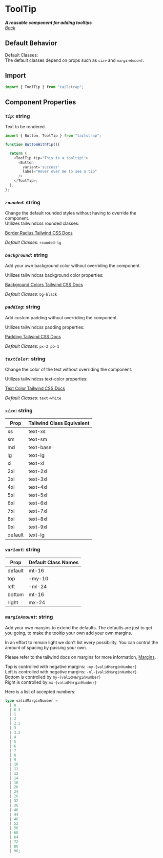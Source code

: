 # ToolTip

**_A reusable component for adding tooltips_**  
_[Back](../TailStrap.MD)_

## Default Behavior

Default Classes:  
 The default classes depend on props such as _`size`_ and _`marginAmount`_.

## Import

```js
import { ToolTip } from "tailstrap";
```

## Component Properties

### **_`tip`_**: string

Text to be rendered.

```js
import { Button, ToolTip } from "tailstrap";

function ButtonWithTip(){

  return (
    <ToolTip tip="This is a tooltip!">
      <Button
        variant='success'
        label="Hover over me to see a tip"
      />
    </ToolTip>;
  );
};

```

### **_`rounded`_**: string

Change the default rounded styles without having to override the component.  
Utilizes tailwindcss rounded classes:

[Border Radius Tailwind CSS Docs](https://tailwindcss.com/docs/border-radius#rounded-corners)

_Default Classes:_ `rounded-lg`

### **_`background`_**: string

Add your own background color without overriding the component.

Utilizes tailwindcss background color properties:

[Background Colors Tailwind CSS Docs](https://tailwindcss.com/docs/background-color)

_Default Classes:_ `bg-black`

### **_`padding`_**: string

Add custom padding without overriding the component.

Utilizes tailwindcss padding properties:

[Padding Tailwind CSS Docs](https://tailwindcss.com/docs/padding)

_Default Classes:_ `px-2 pb-1`

### **_`textColor`_**: string

Change the color of the text without overriding the component.

Utilizes tailwindcss text-color properties:

[Text Color Tailwind CSS Docs](https://tailwindcss.com/docs/text-color)

_Default Classes:_ `text-white`

### **_`size`_**: string

| Prop    | Tailwind Class Equivalent |
| ------- | ------------------------- |
| xs      | text-xs                   |
| sm      | text-sm                   |
| md      | text-base                 |
| lg      | text-lg                   |
| xl      | text-xl                   |
| 2xl     | text-2xl                  |
| 3xl     | text-3xl                  |
| 4xl     | text-4xl                  |
| 5xl     | text-5xl                  |
| 6xl     | text-6xl                  |
| 7xl     | text-7xl                  |
| 8xl     | text-8xl                  |
| 9xl     | text-9xl                  |
| default | text-lg                   |

### **_`variant`_**: string

| Prop    | Default Class Names |
| ------- | ------------------- |
| default | mt-16               |
| top     | -my-10              |
| left    | -ml-24              |
| bottom  | mt-16               |
| right   | mx-24               |

### **_`marginAmount`_**: string

Add your own margins to extend the defaults. The defaults are just to get you going, to make the tooltip your own add your own margins.

In an effort to remain light we don't list every possibility. You can control the amount of spacing by passing your own.

Please refer to the tailwind docs on margins for more information, [Margins](https://tailwindcss.com/docs/margin).

Top is controlled with negative margins: `-my-{validMarginNumber}`  
Left is controlled with negative margins: `-ml-{validMarginNumber}`  
Bottom is controlled by `my-{validMarginNumber}`  
Right is controlled by `mx-{validMarginNumber}`

Here is a list of accepted numbers:

```ts
type validMarginNumber =
  | 0
  | 0.5
  | 1
  | 2
  | 2.5
  | 3
  | 3.5
  | 4
  | 5
  | 6
  | 7
  | 8
  | 9
  | 10
  | 11
  | 12
  | 14
  | 16
  | 20
  | 24
  | 28
  | 32
  | 36
  | 40
  | 44
  | 48
  | 52
  | 56
  | 60
  | 64
  | 72
  | 80
  | 96;
```
